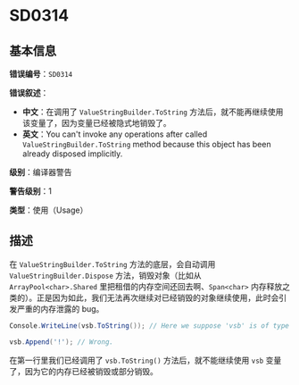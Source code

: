 # SD0314
## 基本信息

**错误编号**：`SD0314`

**错误叙述**：

* **中文**：在调用了 `ValueStringBuilder.ToString` 方法后，就不能再继续使用该变量了，因为变量已经被隐式地销毁了。
* **英文**：You can't invoke any operations after called `ValueStringBuilder.ToString` method because this object has been already disposed implicitly.

**级别**：编译器警告

**警告级别**：1

**类型**：使用（Usage）

## 描述

在 `ValueStringBuilder.ToString` 方法的底层，会自动调用 `ValueStringBuilder.Dispose` 方法，销毁对象（比如从 `ArrayPool<char>.Shared` 里把租借的内存空间还回去啊、`Span<char>` 内存释放之类的）。正是因为如此，我们无法再次继续对已经销毁的对象继续使用，此时会引发严重的内存泄露的 bug。

```csharp
Console.WriteLine(vsb.ToString()); // Here we suppose 'vsb' is of type 'ValueStringBuilder'.

vsb.Append('!'); // Wrong.
```

在第一行里我们已经调用了 `vsb.ToString()` 方法后，就不能继续使用 `vsb` 变量了，因为它的内存已经被销毁或部分销毁。

